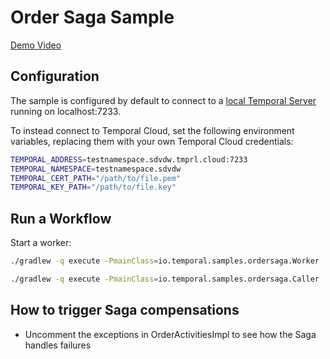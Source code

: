 # Order Saga Sample

[Demo Video](https://www.youtube.com/watch?v=uHDQMfOMFD4&t=1268s)

## Configuration

The sample is configured by default to connect to a [local Temporal Server](https://docs.temporal.io/cli#starting-the-temporal-server) running on localhost:7233.

To instead connect to Temporal Cloud, set the following environment variables, replacing them with your own Temporal Cloud credentials:

```bash
TEMPORAL_ADDRESS=testnamespace.sdvdw.tmprl.cloud:7233
TEMPORAL_NAMESPACE=testnamespace.sdvdw
TEMPORAL_CERT_PATH="/path/to/file.pem"
TEMPORAL_KEY_PATH="/path/to/file.key"
````

## Run a Workflow

Start a worker:

```bash
./gradlew -q execute -PmainClass=io.temporal.samples.ordersaga.Worker
```

```bash
./gradlew -q execute -PmainClass=io.temporal.samples.ordersaga.Caller
```

## How to trigger Saga compensations
* Uncomment the exceptions in OrderActivitiesImpl to see how the Saga handles failures
